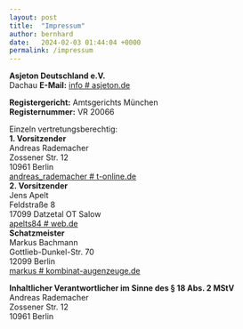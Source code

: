 ```yaml
---
layout: post
title:  "Impressum"
author: bernhard
date:   2024-02-03 01:44:04 +0000
permalink: /impressum
---
```


**Asjeton Deutschland e.V.**  
Dachau
**E-Mail:** <a href="javascript:location.href='mailto:' + ['info','asjeton.de'].join('@')" aria-label="email">info # asjeton.de</a>   

**Registergericht:** Amtsgerichts München  
**Registernummer:** VR 20066  

Einzeln vertretungsberechtig:  
**1. Vorsitzender**   
Andreas Rademacher  
Zossener Str. 12  
10961 Berlin  
<a href="javascript:location.href='mailto:' + ['andreas_rademacher','t-online.de'].join('@')" aria-label="email">andreas_rademacher # t-online.de</a>  
**2. Vorsitzender**  
Jens Apelt  
Feldstraße 8  
17099 Datzetal OT Salow  
<a href="javascript:location.href='mailto:' + ['apelts84','web.de'].join('@')" aria-label="email">apelts84 # web.de</a>  
**Schatzmeister**   
Markus Bachmann  
Gottlieb-Dunkel-Str. 70   
12099 Berlin  
<a href="javascript:location.href='mailto:' + ['markus','kombinat-augenzeuge.web.de'].join('@')" aria-label="email">markus # kombinat-augenzeuge.de</a>  

**Inhaltlicher Verantwortlicher im Sinne des § 18 Abs. 2 MStV**  
Andreas Rademacher  
Zossener Str. 12  
10961 Berlin  
